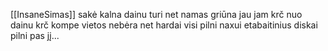 [[InsaneSimas]] sakė kalna dainu turi net namas griūna jau jam krč nuo dainu krč kompe vietos nebėra net hardai visi pilni naxui etabaitinius diskai pilni pas jį...